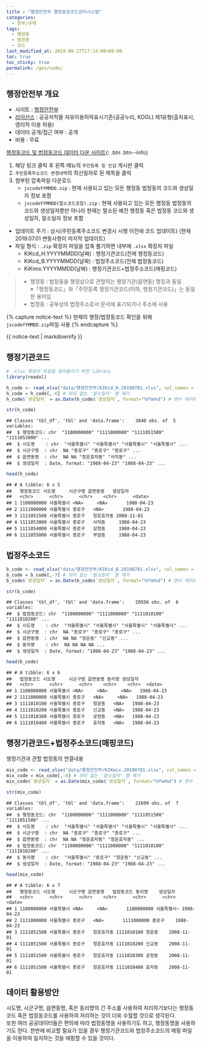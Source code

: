 ```yaml
---
title : "행정안전부 행정표준코드관리시스템"
categories: 
  - 정부/규제
tags:
  - 행정동
  - 법정동
  - 코드
last_modified_at: 2019-08-27T17:14:00+09:00
toc: true
toc_sticky: true
permalink: /gov/code/
---
```


## 행정안전부 개요

  - 사이트 : [행정안전부](https://www.mois.go.kr/frt/a01/frtMain.do)
  - [라이선스](https://www.mois.go.kr/frt/sub/a08/copyrightPolicy/screen.do)
    : 공공저작물 자유이용허락표시기준(공공누리, KOGL) 제1유형(출처표시, 영리적 이용 허용)
  - 데이터 공개/접근 여부 : 공개
  - 비용 : 무료

[행정동코드 및 법정동코드 데이터 다운
사이트](http://www.mois.go.kr/frt/bbs/type001/commonSelectBoardList.do?bbsId=BBSMSTR_000000000052){:
.btn .btn--info}

1.  해당 링크 클릭 후 왼쪽 메뉴의 `주민등록 및 인감` 게시판 클릭
2.  `주민등록주소코드 변경내역`의 최신일자로 된 제목을 클릭
3.  첨부된 압축파일 다운로드
      - `jscodeYYMMDD.zip` : 현재 사용되고 있는 모든 행정동 법정동의 코드와 생성일자 정보 포함
      - `jscodeYYMMDD(말소코드포함).zip` : 현재 사용되고 있는 모든 행정동 법정동의 코드와 생성일자뿐만
        아니라 현재는 말소된 예전 행정동 혹은 법정동 코드와 생성일자, 말소일자 정보 포함

  - 업데이트 주기 : 상시(주민등록주소코드 변경시 시행 이전에 코드 업데이트) (현재 2019.07.01 변동사항이 마지막
    업데이트)
  - 파일 형식 : `.zip` 확장자 파일을 압축 풀기하면 내부에 `.xlsx` 확장자 파일
      - KiKcd\_H.YYYYMMDD(날짜) : 행정기관코드(전제 행정동코드)
      - KiKcd\_B.YYYYMMDD(날짜) : 법정주소코드(전체 법정동코드)
      - KiKmix.YYYYMMDD(날짜) : 행정기관코드+법정주소코드(매핑코드)

>   - 행정동 : 법정동을 행정상으로 관할하는 행정기관(읍면동) 명칭과 동일 <br> ※「행정동코드」와「주민등록
>     행정기관코드(이하, 행정기관코드)」는 동일한 용어임
>   - 법정동 : 공부상의 법정주소로서 문서에 표기되거나 주소에 사용

{% capture notice-text %} 
현재의 행정/법정동코드 확인을 위해 `jscodeYYMMDD.zip`파일 사용
{% endcapture %}

<div class="notice--info">
  {{ notice-text | markdownify }} 
</div>

## 행정기관코드

``` r
# .xlsx 확장자 파일을 읽어들이기 위한 library
library(readxl)
```

``` r
h_code <- read_xlsx("data/행정안전부/KIKcd_H.20190701.xlsx", col_names = TRUE)
h_code = h_code[,-6] # 의미 없는 '말소일자' 열 제거
h_code$`생성일자` = as.Date(h_code$`생성일자`, format="%Y%m%d") # 변수 데이터타입 변경

str(h_code)
```

    ## Classes 'tbl_df', 'tbl' and 'data.frame':    3840 obs. of  5 variables:
    ##  $ 행정동코드: chr  "1100000000" "1111000000" "1111051500" "1111053000" ...
    ##  $ 시도명    : chr  "서울특별시" "서울특별시" "서울특별시" "서울특별시" ...
    ##  $ 시군구명  : chr  NA "종로구" "종로구" "종로구" ...
    ##  $ 읍면동명  : chr  NA NA "청운효자동" "사직동" ...
    ##  $ 생성일자  : Date, format: "1988-04-23" "1988-04-23" ...

``` r
head(h_code)
```

    ## # A tibble: 6 x 5
    ##   행정동코드 시도명     시군구명 읍면동명   생성일자  
    ##   <chr>      <chr>      <chr>    <chr>      <date>    
    ## 1 1100000000 서울특별시 <NA>     <NA>       1988-04-23
    ## 2 1111000000 서울특별시 종로구   <NA>       1988-04-23
    ## 3 1111051500 서울특별시 종로구   청운효자동 2008-11-01
    ## 4 1111053000 서울특별시 종로구   사직동     1988-04-23
    ## 5 1111054000 서울특별시 종로구   삼청동     1988-04-23
    ## 6 1111055000 서울특별시 종로구   부암동     1988-04-23

## 법정주소코드

``` r
b_code <- read_xlsx("data/행정안전부/KIKcd_B.20190701.xlsx", col_names = TRUE)
b_code = b_code[,-7] # 의미 없는 '말소일자' 열 제거
b_code$`생성일자` = as.Date(b_code$`생성일자`, format="%Y%m%d") # 변수 데이터타입 변경

str(b_code)
```

    ## Classes 'tbl_df', 'tbl' and 'data.frame':    20556 obs. of  6 variables:
    ##  $ 법정동코드: chr  "1100000000" "1111000000" "1111010100" "1111010200" ...
    ##  $ 시도명    : chr  "서울특별시" "서울특별시" "서울특별시" "서울특별시" ...
    ##  $ 시군구명  : chr  NA "종로구" "종로구" "종로구" ...
    ##  $ 읍면동명  : chr  NA NA "청운동" "신교동" ...
    ##  $ 동리명    : chr  NA NA NA NA ...
    ##  $ 생성일자  : Date, format: "1988-04-23" "1988-04-23" ...

``` r
head(b_code)
```

    ## # A tibble: 6 x 6
    ##   법정동코드 시도명     시군구명 읍면동명 동리명 생성일자  
    ##   <chr>      <chr>      <chr>    <chr>    <chr>  <date>    
    ## 1 1100000000 서울특별시 <NA>     <NA>     <NA>   1988-04-23
    ## 2 1111000000 서울특별시 종로구   <NA>     <NA>   1988-04-23
    ## 3 1111010100 서울특별시 종로구   청운동   <NA>   1988-04-23
    ## 4 1111010200 서울특별시 종로구   신교동   <NA>   1988-04-23
    ## 5 1111010300 서울특별시 종로구   궁정동   <NA>   1988-04-23
    ## 6 1111010400 서울특별시 종로구   효자동   <NA>   1988-04-23

## 행정기관코드+법정주소코드(매핑코드)

행정기관과 관할 법정동의 연결내용

``` r
mix_code <- read_xlsx("data/행정안전부/KIKmix.20190701.xlsx", col_names = TRUE)
mix_code = mix_code[,-8] # 의미 없는 '말소일자' 열 제거
mix_code$`생성일자` = as.Date(mix_code$`생성일자`, format="%Y%m%d") # 변수 데이터타입 변경

str(mix_code)
```

    ## Classes 'tbl_df', 'tbl' and 'data.frame':    21699 obs. of  7 variables:
    ##  $ 행정동코드: chr  "1100000000" "1111000000" "1111051500" "1111051500" ...
    ##  $ 시도명    : chr  "서울특별시" "서울특별시" "서울특별시" "서울특별시" ...
    ##  $ 시군구명  : chr  NA "종로구" "종로구" "종로구" ...
    ##  $ 읍면동명  : chr  NA NA "청운효자동" "청운효자동" ...
    ##  $ 법정동코드: chr  "1100000000" "1111000000" "1111010100" "1111010200" ...
    ##  $ 동리명    : chr  "서울특별시" "종로구" "청운동" "신교동" ...
    ##  $ 생성일자  : Date, format: "1988-04-23" "1988-04-23" ...

``` r
head(mix_code)
```

    ## # A tibble: 6 x 7
    ##   행정동코드 시도명     시군구명 읍면동명   법정동코드 동리명    생성일자  
    ##   <chr>      <chr>      <chr>    <chr>      <chr>      <chr>     <date>    
    ## 1 1100000000 서울특별시 <NA>     <NA>       1100000000 서울특별시~ 1988-04-23
    ## 2 1111000000 서울특별시 종로구   <NA>       1111000000 종로구    1988-04-23
    ## 3 1111051500 서울특별시 종로구   청운효자동 1111010100 청운동    2008-11-01
    ## 4 1111051500 서울특별시 종로구   청운효자동 1111010200 신교동    2008-11-01
    ## 5 1111051500 서울특별시 종로구   청운효자동 1111010300 궁정동    2008-11-01
    ## 6 1111051500 서울특별시 종로구   청운효자동 1111010400 효자동    2008-11-01

## 데이터 활용방안

시도명, 시군구명, 읍면동명, 혹은 동리명의 긴 주소를 사용하여 처리하기보다는 행정동코드 혹은 법정동코드를 사용하여 처리하는 것이
더욱 수월할 것으로 생각된다. <br> 또한 여러 공공데이터들은 편의에 따라 법정동명을 사용하기도 하고, 행정동명을 사용하기도
한다. 한번에 비교할 필요가 있을 경우 행정기관코드와 법정주소코드의 매핑 파일을 이용하여 일치하는 것을 매핑할 수 있을
것이다.
